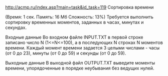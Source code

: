 http://acmp.ru/index.asp?main=task&id_task=119
Сортировка времени

(Время: 1 сек. Память: 16 Мб Сложность: 13%)
Требуется выполнить сортировку временных моментов, заданных в часах, минутах и секундах.

Входные данные
Во входном файле INPUT.TXT в первой строке записано число N (1<=N<=100), а в последующих N строках N моментов времени. Каждый момент времени задается 3 целыми числами - часы (от 0 до 23), минуты (от 0 до 59) и секунды (от 0 до 59).

Выходные данные
В выходной файл OUTPUT.TXT выведите моменты времени, упорядоченные в порядке неубывания без ведущих нулей.